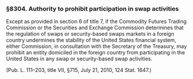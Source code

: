 ### §8304. Authority to prohibit participation in swap activities ###

Except as provided in section 6 of title 7, if the Commodity Futures Trading Commission or the Securities and Exchange Commission determines that the regulation of swaps or security-based swaps markets in a foreign country undermines the stability of the United States financial system, either Commission, in consultation with the Secretary of the Treasury, may prohibit an entity domiciled in the foreign country from participating in the United States in any swap or security-based swap activities.

(Pub. L. 111–203, title VII, §715, July 21, 2010, 124 Stat. 1647.)